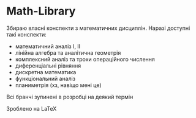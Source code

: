 # Math-Library
Збираю власні конспекти з математичних дисциплін. Наразі доступні такі конспекти:
- математичний аналіз I, II
- лінійна алгебра та аналітична геометрія
- комплексний аналіз та трохи операційного числення
- диференціальні рівняння
- дискретна математика
- функціональний аналіз
- планиметрія (хз, навіщо мені це)

Всі бранчі зупинені в розробці на деякий термін

Зроблено на LaTeX
